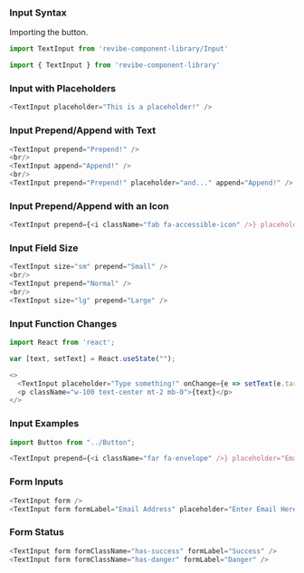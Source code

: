 ### Input Syntax

Importing the button.
```js static
import TextInput from 'revibe-component-library/Input'

import { TextInput } from 'revibe-component-library'
```

### Input with Placeholders
```js
<TextInput placeholder="This is a placeholder!" />
```

### Input Prepend/Append with Text
```js padded
<TextInput prepend="Prepend!" />
<br/>
<TextInput append="Append!" />
<br/>
<TextInput prepend="Prepend!" placeholder="and..." append="Append!" />
```

### Input Prepend/Append with an Icon
```js
<TextInput prepend={<i className="fab fa-accessible-icon" />} placeholder="Use an icon as well!" />
```

### Input Field Size
```js padded
<TextInput size="sm" prepend="Small" />
<br/>
<TextInput prepend="Normal" />
<br/>
<TextInput size="lg" prepend="Large" />
```

### Input Function Changes
```js
import React from 'react';

var [text, setText] = React.useState("");

<>
  <TextInput placeholder="Type something!" onChange={e => setText(e.target.value)} />
  <p className="w-100 text-center mt-2 mb-0">{text}</p>
</>
```

### Input Examples
```js
import Button from "../Button";

<TextInput prepend={<i className="far fa-envelope" />} placeholder="Email" append={<Button>Submit</Button>} />
```

### Form Inputs
```js
<TextInput form />
<TextInput form formLabel="Email Address" placeholder="Enter Email Here..." />
```

### Form Status
```js
<TextInput form formClassName="has-success" formLabel="Success" />
<TextInput form formClassName="has-danger" formLabel="Danger" />
```